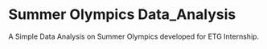 # Summer Olympics Data_Analysis
 A Simple Data Analysis on Summer Olympics developed for ETG Internship.
